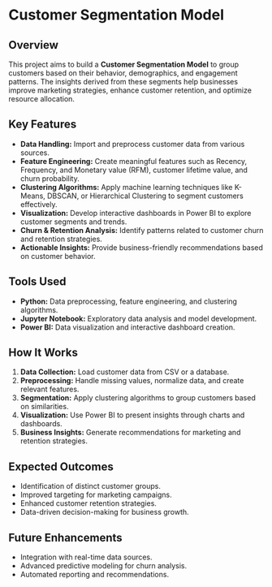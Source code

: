 # Customer Segmentation Model  
## Overview  
This project aims to build a **Customer Segmentation Model** to group customers based on their behavior, demographics, and engagement patterns. The insights derived from these segments help businesses improve marketing strategies, enhance customer retention, and optimize resource allocation.  
## Key Features  
- **Data Handling:** Import and preprocess customer data from various sources.  
- **Feature Engineering:** Create meaningful features such as Recency, Frequency, and Monetary value (RFM), customer lifetime value, and churn probability.  
- **Clustering Algorithms:** Apply machine learning techniques like K-Means, DBSCAN, or Hierarchical Clustering to segment customers effectively.  
- **Visualization:** Develop interactive dashboards in Power BI to explore customer segments and trends.  
- **Churn & Retention Analysis:** Identify patterns related to customer churn and retention strategies.  
- **Actionable Insights:** Provide business-friendly recommendations based on customer behavior.  
## Tools Used  
- **Python:** Data preprocessing, feature engineering, and clustering algorithms.  
- **Jupyter Notebook:** Exploratory data analysis and model development.  
- **Power BI:** Data visualization and interactive dashboard creation.  
## How It Works  
1. **Data Collection:** Load customer data from CSV or a database.  
2. **Preprocessing:** Handle missing values, normalize data, and create relevant features.  
3. **Segmentation:** Apply clustering algorithms to group customers based on similarities.  
4. **Visualization:** Use Power BI to present insights through charts and dashboards.  
5. **Business Insights:** Generate recommendations for marketing and retention strategies.  
## Expected Outcomes  
- Identification of distinct customer groups.  
- Improved targeting for marketing campaigns.  
- Enhanced customer retention strategies.  
- Data-driven decision-making for business growth.  
## Future Enhancements  
- Integration with real-time data sources.  
- Advanced predictive modeling for churn analysis.
- Automated reporting and recommendations. 
